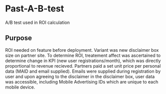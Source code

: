 # Past-A-B-test
A/B test used in ROI calculation

## Purpose

ROI needed on feature before deployment. Variant was new disclaimer box size on partner site. To determine ROI, treatement affect was ascertained to 
determine change in KPI (new user registrations/month), which was directly proportional to revenue recieved. Partners paid a set unit price per 
personal data (MAID and email supplied). Emails were supplied during registration by user and upon agreeing to the disclaimer in the disclaimer box,
user data was accessible, including Mobile Advertising IDs which are unique to each mobile device.
